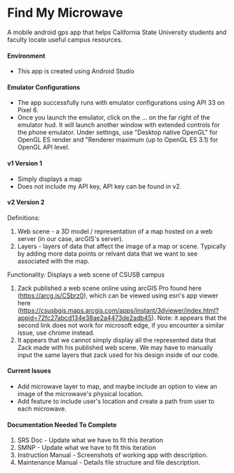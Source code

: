 # Find My Microwave
A mobile android gps app that helps California State University students and faculty locate useful campus resources. 

#### Environment
- This app is created using Android Studio

#### Emulator Configurations
- The app successfully runs with emulator configurations using API 33 on Pixel 6. 
- Once you launch the emulator, click on the ... on the far right of the emulator hud. It will launch another window with extended controls for the phone emulator. Under settings, use "Desktop native OpenGL" for OpenGL ES render and "Renderer maximum (up to OpenGL ES 3.1) for OpenGL API level. 

#### v1 Version 1
- Simply displays a map 
- Does not include my API key, API key can be found in v2. 

#### v2 Version 2

Definitions: 
1. Web scene - a 3D model / representation of a map hosted on a web server (in our case, arcGIS's server). 
2. Layers - layers of data that affect the image of a map or scene. Typically by adding more data points or relvant data that we want to see associated with the map. 

Functionality: Displays a web scene of CSUSB campus

1. Zack published a web scene online using arcGIS Pro found here (https://arcg.is/CSbrz0), which can be viewed using esri's app viewer here (https://csusbgis.maps.arcgis.com/apps/instant/3dviewer/index.html?appid=72fc27abcd134e38ae2a4473de2adb45). Note: it appears that the second link does not work for microsoft edge, if you encounter a similar issue, use chrome instead. 
2. It appears that we cannot simply display all the represented data that Zack made with his published web scene. We may have to manually input the same layers that zack used for his design inside of our code.

#### Current Issues
- Add microwave layer to map, and maybe include an option to view an image of the microwave's physical location.
- Add feature to include user's location and create a path from user to each microwave. 

#### Documentation Needed To Complete
1. SRS Doc - Update what we have to fit this iteration
2. SMNP - Update what we have to fit this iteration
3. Instruction Manual - Screenshots of working app with description. 
4. Maintenance Manual - Details file structure and file description. 
